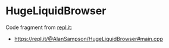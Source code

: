 # HugeLiquidBrowser

Code fragment from [repl.it](https://repl.it/):

- https://repl.it/@AlanSampson/HugeLiquidBrowser#main.cpp
